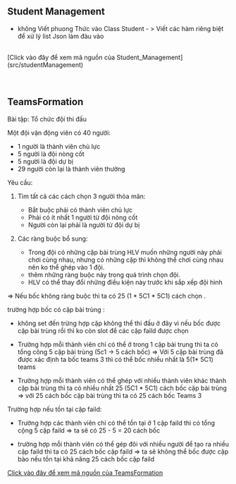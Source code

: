 ## Student Management

- không Viết phuong Thức vào Class Student  - > Viết các hàm riêng biệt để xử lý list Json làm đàu vào 
<br>
[Click vào đây để xem mã nguồn của Student_Management](src/studentManagement)

<br>
<br>
<br>


## TeamsFormation


Bài tập: Tổ chức đội thi đấu

Một đội vận động viên có 40 người:
- 1 người là thành viên chủ lực 
- 5 người là đội nòng cốt 
- 5 người là đội dự bị 
- 29 người còn lại là thành viên thường

Yêu cầu:
1. Tìm tất cả các cách chọn 3 người thỏa mãn:
   - Bắt buộc phải có thành viên chủ lực
   - Phải có ít nhất 1 người từ đội nòng cốt
   - Người còn lại phải là người từ đội dự bị

2. Các ràng buộc bổ sung:
   - Trong đội có những cặp bài trùng HLV muốn những người này phải chơi cùng nhau, nhưng có những cặp thì không thể chơi cùng nhau nên ko thể ghép vào 1 đội.
   - thêm những ràng buộc này trong quá trình chọn đội. 
   - HLV có thể thay đổi những điều kiện này trước khi sắp xếp đội hình

=> Nếu bốc không ràng buộc thì ta có 25 (1 * 5C1 * 5C1) cách chọn . 


trường hợp bốc có cặp bài trùng : 

* không set đến trừng hợp cặp không thể thi đấu ở đây vì nếu bốc được cặp bài trùng rồi thì ko còn slot để các cặp faild được chọn

- Trường hợp mỗi thành viên chỉ có thể ở trong 1 cặp bài trung thì ta có tổng công 5 cặp bài trùng  (5c1 -> 5 cách bốc) 
=> Với 5 cặp bài trùng đã được xác định ta bốc teams 3 thì có thể bốc nhiều nhất là 5(1* 5C1) teams

- Trường hợp mỗi thành viên có thể ghép với nhiều thành viên khác thành cặp bài trùng thì ta có nhiều nhất 25 (5C1 * 5C1) cách bốc cặp bài trùng 
=> với 25 cách bốc cặp bài trùng thì ta có 25 cách bốc Teams 3

Trường hợp nếu tồn tại cặp faild:

- Trường hợp các thành viên chỉ có thể tồn tại ở 1 cặp faild thì có tổng cộng 5 cặp faild
=> ta sẽ có 25 - 5 =  20 cách bốc

- trường hợp mỗi thành viên có thể gép đôi với nhiều người để tạo ra nhiều cặp faild thì ta có 25 cách bốc cặp faild
=> ta sẽ không thể bốc được cặp bào nếu tồn tại khả năng 25 cách bốc cặp faild


[Click vào đây để xem mã nguồn của TeamsFormation](src/teamsFormation/index.js)